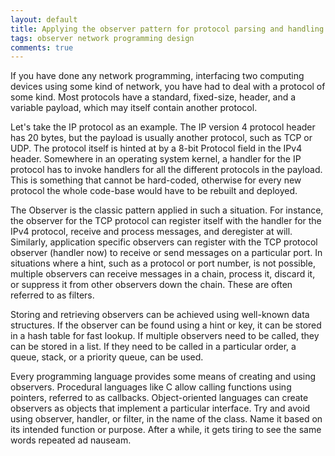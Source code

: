 ```yaml
---
layout: default
title: Applying the observer pattern for protocol parsing and handling
tags: observer network programming design
comments: true
---
```


If you have done any network programming, interfacing two computing devices using some kind of network, you have had to deal with a protocol of some kind. Most protocols have a standard, fixed-size, header, and a variable payload, which may itself contain another protocol.

Let's take the IP protocol as an example. The IP version 4 protocol header has 20 bytes, but the payload is usually another protocol, such as TCP or UDP. The protocol itself is hinted at by a 8-bit Protocol field in the IPv4 header. Somewhere in an operating system kernel, a handler for the IP protocol has to invoke handlers for all the different protocols in the payload. This is something that cannot be hard-coded, otherwise for every new protocol the whole code-base would have to be rebuilt and deployed.

The Observer is the classic pattern applied in such a situation. For instance, the observer for the TCP protocol can register itself with the handler for the IPv4 protocol, receive and process messages, and deregister at will. Similarly, application specific observers can register with the TCP protocol observer (handler now) to receive or send messages on a particular port. In situations where a hint, such as a protocol or port number, is not possible, multiple observers can receive messages in a chain, process it, discard it, or suppress it from other observers down the chain. These are often referred to as filters.

Storing and retrieving observers can be achieved using well-known data structures. If the observer can be found using a hint or key, it can be stored in a hash table for fast lookup. If multiple observers need to be called, they can be stored in a list. If they need to be called in a particular order, a queue, stack, or a priority queue, can be used.

Every programming language provides some means of creating and using observers. Procedural languages like C allow calling functions using pointers, referred to as callbacks. Object-oriented languages can create observers as objects that implement a particular interface. Try and avoid using observer, handler, or filter, in the name of the class. Name it based on its intended function or purpose. After a while, it gets tiring to see the same words repeated ad nauseam.
